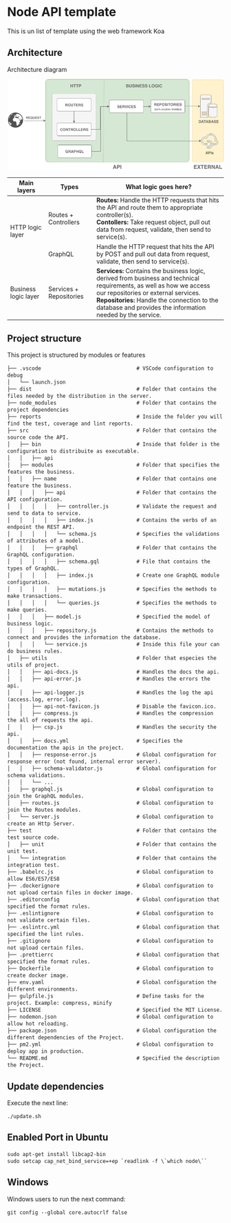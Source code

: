 # Node API template
This is un list of template using the web framework Koa

## Architecture
Architecture diagram

![Architecture diagram](images/architecture.png)

<table>
    <thead>
        <tr>
            <th>Main layers</th>
            <th>Types</th>
            <th>What logic goes here?</th>
        </tr>
    </thead>
    <tbody>
        <tr>
            <td rowspan=2>HTTP logic layer</td>
            <td>Routes + Controllers</td>
            <td>
                <div>
                    <b>Routes:</b> 
                    Handle the HTTP requests that hits the API and route them to appropriate controller(s).
                </div>
                <div>
                    <b>Contollers:</b> 
                    Take request object, pull out data from request, validate, then send to service(s).
                </div>
            </td>
        </tr>
        <tr>
            <td>GraphQL</td>
            <td>
                Handle the HTTP request that hits the API by POST and pull out data from request, validate, then send to service(s).
            </td>
        </tr>
        <tr>
            <td>Business logic layer</td>
            <td>Services + Repositories</td>
            <td>
                <div>
                    <b>Services:</b>
                    Contains the business logic, derived from business and technical requirements, as well as how we access our repositories or external services.
                <div>
                    <b>Repositories:</b> 
                    Handle the connection to the database and provides the information needed by the service.
                </div>
            </td>
        </tr>
    </tbody>
</table>

## Project structure

This project is structured by modules or features

```
├── .vscode                               # VSCode configuration to debug
│   └── launch.json
├── dist                                  # Folder that contains the files needed by the distribution in the server.
├── node_modules                          # Folder that contains the project dependencies
├── reports                               # Inside the folder you will find the test, coverage and lint reports.
├── src                                   # Folder that contains the source code the API.
│   ├── bin                               # Inside that folder is the configuration to distribuite as executable.
│   │   ├── api
│   ├── modules                           # Folder that specifies the features the business.
│   │   ├── name                          # Folder that contains one feature the business.
│   │   │   ├── api                       # Folder that contains the API configuration.
│   │   │   │   ├── controller.js         # Validate the request and send to data to service.
│   │   │   │   ├── index.js              # Contains the verbs of an endpoint the REST API.
│   │   │   │   └── schema.js             # Specifies the validations of attributes of a model.
│   │   │   ├── graphql                   # Folder that contains the GraphQL configuration.
│   │   │   │   ├── schema.gql            # File that contains the types of GraphQL.
│   │   │   │   ├── index.js              # Create one GraphQL module configuration.
│   │   │   │   ├── mutations.js          # Specifies the methods to make transactions.
│   │   │   │   └── queries.js            # Specifies the methods to make queries.
│   │   │   ├── model.js                  # Specified the model of business logic.
│   │   │   ├── repository.js             # Contains the methods to connect and provides the information the database.
│   │   │   └── service.js                # Inside this file your can do business rules.
│   ├── utils                             # Folder that especies the utils of project.
│   │   ├── api-docs.js                   # Handles the docs the api.
│   │   ├── api-error.js                  # Handles the errors the api.
│   │   ├── api-logger.js                 # Handles the log the api (access.log, error.log).
│   │   ├── api-not-favicon.js            # Disable the favicon.ico.
│   │   ├── compress.js                   # Handles the compression the all of requests the api.
│   │   ├── csp.js                        # Handles the security the api.
│   │   ├── docs.yml                      # Specifies the documentation the apis in the project.
│   │   ├── response-error.js             # Global configuration for response error (not found, internal error server).
│   │   ├── schema-validator.js           # Global configuration for schema validations.
│   │   └── ...
│   ├── graphql.js                        # Global configuration to join the GraphQL modules.
│   ├── routes.js                         # Global configuration to join the Routes modules.
│   └── server.js                         # Global configuration to create an Http Server.
├── test                                  # Folder that contains the test source code.
│   ├── unit                              # Folder that contains the unit test.
│   └── integration                       # Folder that contains the integration test.
├── .babelrc.js                           # Global configuration to allow ES6/ES7/ES8
├── .dockerignore                         # Global configuration to not upload certain files in docker image.
├── .editorconfig                         # Global configuration that specified the format rules.
├── .eslintignore                         # Global configuration to not validate certain files.
├── .eslintrc.yml                         # Global configuration that specified the lint rules.
├── .gitignore                            # Global configuration to not upload certain files.
├── .prettierrc                           # Global configuration that specified the format rules.
├── Dockerfile                            # Global configuration to create docker image.
├── env.yaml                              # Global configuration the different environments.
├── gulpfile.js                           # Define tasks for the project. Example: compress, minify
├── LICENSE                               # Specified the MIT License.
├── nodemon.json                          # Global configuration to allow hot reloading. 
├── package.json                          # Global configuration the different dependencies of the Project.
├── pm2.yml                               # Global configuration to deploy app in production.
└── README.md                             # Specified the description the Project.
```

## Update dependencies

Execute the next line:

```
./update.sh
```

## Enabled Port in Ubuntu

```
sudo apt-get install libcap2-bin
sudo setcap cap_net_bind_service=+ep `readlink -f \`which node\``
```

## Windows

Windows users to run the next command:

```
git config --global core.autocrlf false
```
